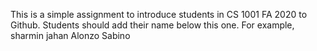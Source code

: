 This is a simple assignment to introduce students in CS 1001 FA 2020 to Github. Students should add their name below this one. For example,
sharmin jahan
Alonzo Sabino
